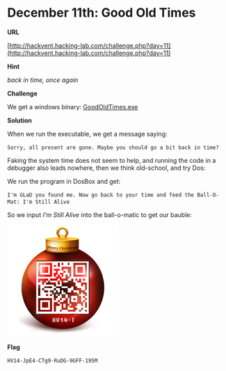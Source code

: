 # December 11th: Good Old Times

**URL**

[http://hackvent.hacking-lab.com/challenge.php?day=11](http://hackvent.hacking-lab.com/challenge.php?day=11)

**Hint**

*back in time, once again*

**Challenge**

We get a windows binary: [GoodOldTimes.exe](images/GoodOldTimes.exe)

**Solution**

When we run the executable, we get a message saying:

```
Sorry, all present are gone. Maybe you should go a bit back in time?
```

Faking the system time does not seem to help, and running the code in a debugger also leads nowhere, then we think old-school, and try Dos:

We run the program in DosBox and get:

```
I'm GLaD you found me. Now go back to your time and feed the Ball-O-Mat: I'm Still Alive
```

So we input *I'm Still Alive* into the ball-o-matic to get our bauble:

![](images/aaax__9OLm2bHs_zgWBf.png)


**Flag**

```
HV14-JpE4-CTg9-RuDG-9GFF-195M
```

